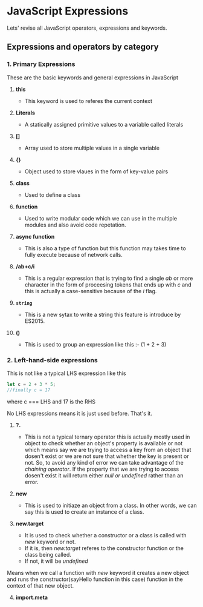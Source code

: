 # JavaScript Expressions

Lets' revise all JavaScript operators, expressions and keywords.

## **Expressions and operators by category**

### 1. Primary Expressions

These are the basic keywords and general expressions in JavaScript

1. **this**

   - This keyword is used to referes the current context

2. **Literals**

   - A statically assigned primitive values to a variable called literals

3. **[]**

   - Array used to store multiple values in a single variable

4. **{}**

   - Object used to store vlaues in the form of key-value pairs

5. **class**

   - Used to define a class

6. **function**

   - Used to write modular code which we can use in the multiple modules and also avoid code repetation.

7. **async function**

   - This is also a type of function but this function may takes time to fully execute because of network calls.

8. **/ab+c/i**

   - This is a regular expression that is trying to find a single _ab_ or more character in the form of proceesing tokens that ends up with _c_ and this is actually a case-sensitive because of the _i_ flag.

9. **`string`**

   - This is a new sytax to write a string this feature is introduce by ES2015.

10. **()**
    - This is used to group an expression like this :- (1 + 2 + 3)

### 2. Left-hand-side expressions

This is not like a typical LHS expression like this

```js
let c = 2 + 3 * 5;
//finally c = 17
```

where c === LHS and 17 is the RHS

No LHS expressions means it is just used before. That's it.

1. **?.**

   - This is not a typical ternary operator this is actually mostly used in object to check whether an object's property is available or not which means say we are trying to access a key from an object that dosen't exist or we are not sure that whether the key is present or not. So, to avoid any kind of error we can take advantage of the _chaining operator_. If the property that we are trying to access dosen't exist it will return either _null or undefined_ rather than an error.

2. **new**

   - This is used to initiaze an object from a class. In other words, we can say this is used to create an instance of a class.

3. **new.target**

   - It is used to check whether a constructor or a class is called with _new_ keyword or not.
   - If it is, then _new.target_ referes to the constructor function or the class being called.
   - If not, it will be _undefined_

Means when we call a function with _new_ keyword it creates a new object and runs the constructor(sayHello function in this case) function in the context of that new object.

4. **import.meta**
